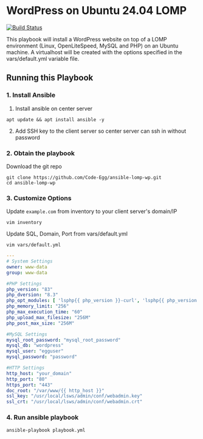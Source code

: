 # WordPress on Ubuntu 24.04 LOMP 
[![Build Status](https://travis-ci.com/Code-Egg/ansible-lomp-wp.svg?branch=master)](https://github.com/Code-Egg/ansible-lomp-wp)

This playbook will install a WordPress website on top of a LOMP environment (Linux, OpenLiteSpeed, MySQL and PHP) on an Ubuntu machine. A virtualhost will be created with the options specified in the vars/default.yml variable file.

## Running this Playbook
### 1. Install Ansible
1. Install ansible on center server
```
apt update && apt install ansible -y
```
2. Add SSH key to the client server so center server can ssh in without password
### 2. Obtain the playbook
Download the git repo
```
git clone https://github.com/Code-Egg/ansible-lomp-wp.git
cd ansible-lomp-wp
```
### 3. Customize Options
Update `example.com` from inventory to your client server's domain/IP
```
vim inventory
```

Update SQL, Domain, Port from vars/default.yml
```
vim vars/default.yml
```
```yml
---
# System Settings
owner: www-data
group: www-data

#PHP Settings
php_version: "83"
php_dversion: "8.3"
php_opt_modules: [ 'lsphp{{ php_version }}-curl', 'lsphp{{ php_version }}-imagick', 'lsphp{{ php_version }}-intl', 'lsphp{{ php_version }}-opcache', 'lsphp{{ php_version }}-memcached', 'lsphp{{ php_version }}-tidy' ]
php_memory_limit: "256"
php_max_execution_time: "60"
php_upload_max_filesize: "256M"
php_post_max_size: "256M"

#MySQL Settings
mysql_root_password: "mysql_root_password"
mysql_db: "wordpress"
mysql_user: "egguser"
mysql_password: "password"

#HTTP Settings
http_host: "your_domain"
http_port: "80"
https_port: "443"
doc_root: "/var/www/{{ http_host }}"
ssl_key: "/usr/local/lsws/admin/conf/webadmin.key"
ssl_crt: "/usr/local/lsws/admin/conf/webadmin.crt"
```
### 4. Run ansible playbook
```command
ansible-playbook playbook.yml
```
